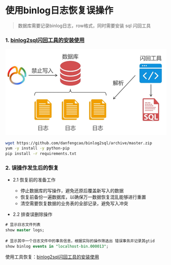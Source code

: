 # 使用binlog日志恢复误操作
> 数据库需要记录binlog日志，row格式，同时需要安装 sql 闪回工具


### 1. [binlog2sql闪回工具的安装使用](https://github.com/danfengcao/binlog2sql)
![数据库备份与恢复](./images/5-1.png)
```bash
wget https://github.com/danfengcao/binlog2sql/archive/master.zip
yum -y install -y python-pip
pip install -r requirements.txt
```
### 2. 误操作发生后的恢复
+ 2.1 恢复前的准备工作
  - 停止数据库的写操作，避免还原后覆盖新写入的数据
  - 恢复前备份一遍数据库，以确保万一数据恢复混乱能够进行重置
  - 清空需要恢复数据的业务表的全部记录，避免写入冲突

+ 2.2 排查误删除操作
```sql
# 显示日志文件列表
show master logs;

# 显示其中一个日志文件中的事务信息，根据实际的操作筛选出 错误事务并记录其gtid 
show binlog events in "localhost-bin.000013";
```
使用工具恢复：[binlog2sql闪回工具的安装使用](https://github.com/danfengcao/binlog2sql)
